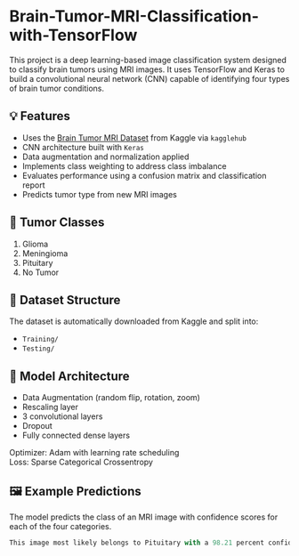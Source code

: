# Brain-Tumor-MRI-Classification-with-TensorFlow
This project is a deep learning-based image classification system designed to classify brain tumors using MRI images. It uses TensorFlow and Keras to build a convolutional neural network (CNN) capable of identifying four types of brain tumor conditions.

## 💡 Features

- Uses the [Brain Tumor MRI Dataset](https://www.kaggle.com/datasets/masoudnickparvar/brain-tumor-mri-dataset) from Kaggle via `kagglehub`
- CNN architecture built with `Keras`
- Data augmentation and normalization applied
- Implements class weighting to address class imbalance
- Evaluates performance using a confusion matrix and classification report
- Predicts tumor type from new MRI images

## 🧠 Tumor Classes

1. Glioma
2. Meningioma
3. Pituitary
4. No Tumor

## 📁 Dataset Structure

The dataset is automatically downloaded from Kaggle and split into:
- `Training/`
- `Testing/`

## 🧪 Model Architecture

- Data Augmentation (random flip, rotation, zoom)
- Rescaling layer
- 3 convolutional layers
- Dropout
- Fully connected dense layers

Optimizer: Adam with learning rate scheduling  
Loss: Sparse Categorical Crossentropy

## 🖼️ Example Predictions

The model predicts the class of an MRI image with confidence scores for each of the four categories.

```python
This image most likely belongs to Pituitary with a 98.21 percent confidence.
